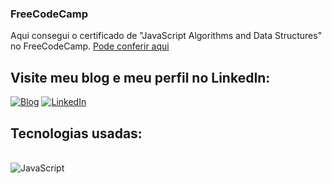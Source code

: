 ### FreeCodeCamp

Aqui consegui o certificado de "JavaScript Algorithms and Data Structures" no FreeCodeCamp.
[Pode conferir aqui](https://www.freecodecamp.org/certification/lgomesroc/javascript-algorithms-and-data-structures)</br>

## Visite meu blog e meu perfil no LinkedIn:

[![Blog](https://img.shields.io/badge/Medium-12100E?style=for-the-badge&logo=medium&logoColor=white)](https://medium.com/@lgomesroc)
[![LinkedIn](https://img.shields.io/badge/LinkedIn-0077B5?style=for-the-badge&logo=linkedin&logoColor=white)](https://www.linkedin.com/in/lgomesroc/)


## Tecnologias usadas:
<div style="display: inline_block"></br>
   <img align="center" alt="JavaScript" src="https://img.shields.io/badge/JavaScript-F7DF1E?style=for-the-badge&logo=javascript&logoColor=black" />
</div></br>
